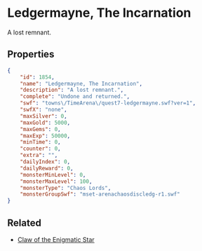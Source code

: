 # Ledgermayne, The Incarnation

A lost remnant.

## Properties

```json
{
    "id": 1854,
    "name": "Ledgermayne, The Incarnation",
    "description": "A lost remnant.",
    "complete": "Undone and returned.",
    "swf": "towns\/TimeArena\/quest7-ledgermayne.swf?ver=1",
    "swfX": "none",
    "maxSilver": 0,
    "maxGold": 5000,
    "maxGems": 0,
    "maxExp": 50000,
    "minTime": 0,
    "counter": 0,
    "extra": "",
    "dailyIndex": 0,
    "dailyReward": 0,
    "monsterMinLevel": 0,
    "monsterMaxLevel": 100,
    "monsterType": "Chaos Lords",
    "monsterGroupSwf": "mset-arenachaosdiscledg-r1.swf"
}
```

## Related

- [Claw of the Enigmatic Star](../items/20418-claw-of-the-enigmatic-star.md)

